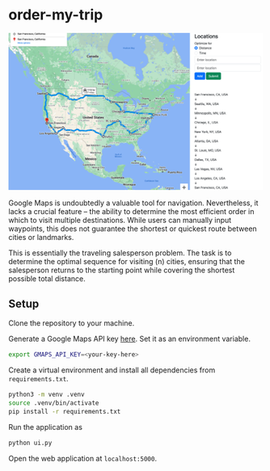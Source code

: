 # order-my-trip

![Optimal order for a cross-country road trip!](./static/demo.png)

Google Maps is undoubtedly a valuable tool for navigation. Nevertheless, it
lacks a crucial feature – the ability to determine the most efficient order in
which to visit multiple destinations. While users can manually input waypoints,
this does not guarantee the shortest or quickest route between cities or
landmarks.

This is essentially the traveling salesperson problem. The task is to determine
the optimal sequence for visiting \(n\) cities, ensuring that the
salesperson returns to the starting point while covering the shortest possible
total distance.

## Setup

Clone the repository to your machine.

Generate a Google Maps API key
[here](https://developers.google.com/maps/documentation/javascript/get-api-key).
Set it as an environment variable.

```bash
export GMAPS_API_KEY=<your-key-here>
```

Create a virtual environment and install all dependencies from
`requirements.txt`.

```bash
python3 -m venv .venv
source .venv/bin/activate
pip install -r requirements.txt
```

Run the application as

```bash
python ui.py
```

Open the web application at `localhost:5000`.
